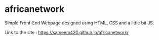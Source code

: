# africanetwork
Simple Front-End Webpage designed using HTML, CSS and a little bit JS.

Link to the site : https://sameem420.github.io/africanetwork/
